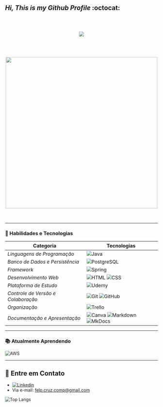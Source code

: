 ## ***Hi, This is my Github Profile*** :octocat:


<br></br>
<div align="center">
  <img src="https://readme-typing-svg.herokuapp.com/?lines=Java+Development☕;Spring+Framework🍃;Always+Learning📚&center=true&width=380&height=45">
</div>
<br></br>
<br></br>

<div align="center">
<img src="https://github.com/Anmol-Baranwal/Cool-GIFs-For-GitHub/assets/74038190/0c7eb6ed-663b-4ce4-bfbd-18239a38ba1b" width="500">
</div>
<br></br>

----

### 🌟 Habilidades e Tecnologias

| Categoria                        | Tecnologias                                                                                                                                                                                |
|-----------------------------------|---------------------------------------------------------------------------------------------------------------------------------------------------------------------------------------------|
| *Linguagens de Programação*     | ![Java](https://img.shields.io/badge/java-%23ED8B00.svg?style=for-the-badge&logo=openjdk&logoColor=white) |
| *Banco de Dados e Persistência* | ![PostgreSQL](https://img.shields.io/badge/postgres-%23316192.svg?style=for-the-badge&logo=postgresql&logoColor=white)  |
| *Framework*                     | ![Spring](https://img.shields.io/badge/spring-%236DB33F.svg?style=for-the-badge&logo=spring&logoColor=white) |
| *Desenvolvimento Web*           | ![HTML](https://img.shields.io/badge/-HTML-E34F26?logo=html5&logoColor=white&style=for-the-badge)  ![CSS](https://img.shields.io/badge/-CSS-1572B6?logo=css3&logoColor=white&style=for-the-badge) | 
|*Plataforma de Estudo*|![Udemy](https://img.shields.io/badge/Udemy-A435F0?style=for-the-badge&logo=Udemy&logoColor=white)|
| *Controle de Versão e Colaboração* | ![Git](https://img.shields.io/badge/-Git-F05032?logo=git&logoColor=white&style=for-the-badge)  ![GitHub](https://img.shields.io/badge/-GitHub-181717?logo=github&logoColor=white&style=for-the-badge)  |
|*Organização*|![Trello](https://img.shields.io/badge/Trello-%23026AA7.svg?style=for-the-badge&logo=Trello&logoColor=white)|
| *Documentação e Apresentação*   | ![Canva](https://img.shields.io/badge/Canva-%2300C4CC.svg?style=for-the-badge&logo=Canva&logoColor=white)  ![Markdown](https://img.shields.io/badge/Markdown-%23000000.svg?style=for-the-badge&logo=markdown&logoColor=white)  ![MkDocs](https://img.shields.io/badge/MkDocs-000000.svg?style=for-the-badge&logo=mkdocs&logoColor=white)  |
----
### 📚 Atualmente Aprendendo

![AWS](https://img.shields.io/badge/AWS-%23FF9900.svg?style=for-the-badge&logo=amazon-aws&logoColor=white)

---- 

## 🦉 Entre em Contato
- [![Linkedin](https://img.shields.io/badge/LinkedIn-0077B5?style=for-the-badge&logo=linkedin&logoColor=white)](www.linkedin.com/in/felipe-claudino-cruz-26695a2b1)
- Via e-mail: felp.cruz.comp@gmail.com

![Top Langs](https://github-readme-stats.vercel.app/api/top-langs/?username=felipe-ccruz&hide_progress=true)
